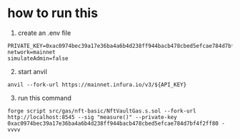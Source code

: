 # how to run this

1. create an .env file
```
PRIVATE_KEY=0xac0974bec39a17e36ba4a6b4d238ff944bacb478cbed5efcae784d7bf4f2ff80
network=mainnet
simulateAdmin=false
```
2. start anvil
```
anvil --fork-url https://mainnet.infura.io/v3/${API_KEY}
```
3. run this command
```
forge script src/gas/nft-basic/NftVaultGas.s.sol --fork-url http://localhost:8545 --sig "measure()" --private-key 0xac0974bec39a17e36ba4a6b4d238ff944bacb478cbed5efcae784d7bf4f2ff80 -vvvv
```